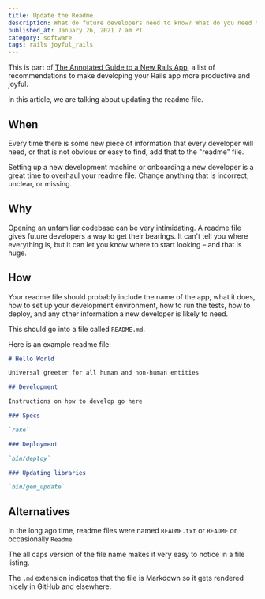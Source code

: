 ```yaml
---
title: Update the Readme
description: What do future developers need to know? What do you need to tell them?
published_at: January 26, 2021 7 am PT
category: software
tags: rails joyful_rails
---
```


This is part of [The Annotated Guide to a New Rails
App](the_annotated_guide_to_a_new_rails_app), a list of recommendations to make
developing your Rails app more productive and joyful.

In this article, we are talking about updating the readme file.

## When

Every time there is some new piece of information that every developer will
need, or that is not obvious or easy to find, add that to the "readme" file.

Setting up a new development machine or onboarding a new developer is a great
time to overhaul your readme file. Change anything that is incorrect, unclear,
or missing.

## Why

Opening an unfamiliar codebase can be very intimidating. A readme file gives
future developers a way to get their bearings. It can't tell you where
everything is, but it can let you know where to start looking – and that is huge.

## How

Your readme file should probably include the name of the app, what it does, how
to set up your development environment, how to run the tests, how to deploy, and any other information a new developer is likely to need.

This should go into a file called `README.md`.

Here is an example readme file:

```markdown
# Hello World

Universal greeter for all human and non-human entities

## Development

Instructions on how to develop go here

### Specs

`rake`

### Deployment

`bin/deploy`

### Updating libraries

`bin/gem_update`
```

## Alternatives

In the long ago time, readme files were named `README.txt` or `README` or
occasionally `Readme`.

The all caps version of the file name makes it very easy to notice in a file
listing.

The `.md` extension indicates that the file is Markdown so it gets rendered
nicely in GitHub and elsewhere.
